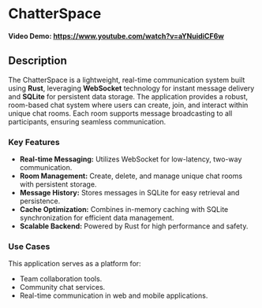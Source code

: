 # ChatterSpace
#### Video Demo:  https://www.youtube.com/watch?v=aYNuidiCF6w
## Description

The ChatterSpace is a lightweight, real-time communication system built using **Rust**, leveraging **WebSocket** technology for instant message delivery and **SQLite** for persistent data storage. The application provides a robust, room-based chat system where users can create, join, and interact within unique chat rooms. Each room supports message broadcasting to all participants, ensuring seamless communication.

### Key Features

- **Real-time Messaging:** Utilizes WebSocket for low-latency, two-way communication.
- **Room Management:** Create, delete, and manage unique chat rooms with persistent storage.
- **Message History:** Stores messages in SQLite for easy retrieval and persistence.
- **Cache Optimization:** Combines in-memory caching with SQLite synchronization for efficient data management.
- **Scalable Backend:** Powered by Rust for high performance and safety.

### Use Cases

This application serves as a platform for:

- Team collaboration tools.
- Community chat services.
- Real-time communication in web and mobile applications.